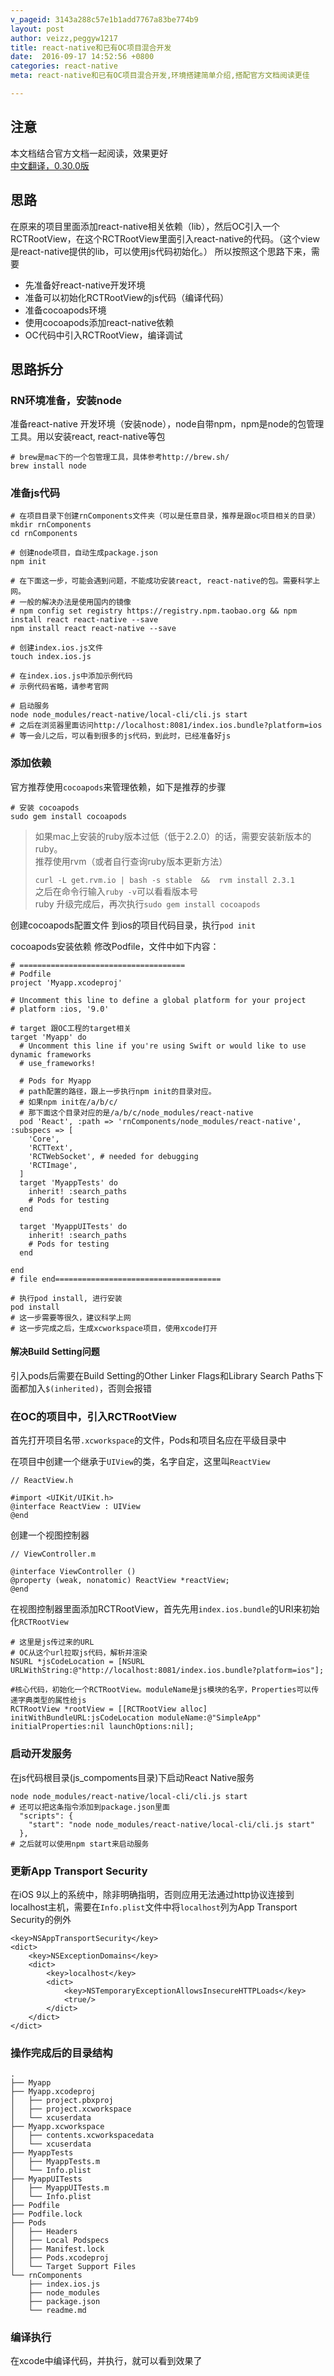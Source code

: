 ```yaml
---
v_pageid: 3143a288c57e1b1add7767a83be774b9
layout: post  
author: veizz,peggyw1217
title: react-native和已有OC项目混合开发  
date:  2016-09-17 14:52:56 +0800
categories: react-native
meta: react-native和已有OC项目混合开发,环境搭建简单介绍,搭配官方文档阅读更佳

---
```


## 注意
本文档结合官方文档一起阅读，效果更好  
[中文翻译，0.30.0版](http://reactnative.cn/docs/0.30/integration-with-existing-apps.html)

## 思路
在原来的项目里面添加react-native相关依赖（lib），然后OC引入一个RCTRootView，在这个RCTRootView里面引入react-native的代码。（这个view是react-native提供的lib，可以使用js代码初始化。）
所以按照这个思路下来，需要

* 先准备好react-native开发环境
* 准备可以初始化RCTRootView的js代码（编译代码）
* 准备cocoapods环境
* 使用cocoapods添加react-native依赖
* OC代码中引入RCTRootView，编译调试

## 思路拆分

### RN环境准备，安装node
准备react-native 开发环境（安装node），node自带npm，npm是node的包管理工具。用以安装react, react-native等包

```lang=shell
# brew是mac下的一个包管理工具，具体参考http://brew.sh/
brew install node
```

### 准备js代码

```lang=shell
# 在项目目录下创建rnComponents文件夹（可以是任意目录，推荐是跟oc项目相关的目录）
mkdir rnComponents
cd rnComponents

# 创建node项目，自动生成package.json
npm init

# 在下面这一步，可能会遇到问题，不能成功安装react, react-native的包。需要科学上网。
# 一般的解决办法是使用国内的镜像
# npm config set registry https://registry.npm.taobao.org && npm install react react-native --save
npm install react react-native --save

# 创建index.ios.js文件
touch index.ios.js

# 在index.ios.js中添加示例代码
# 示例代码省略，请参考官网

# 启动服务
node node_modules/react-native/local-cli/cli.js start
# 之后在浏览器里面访问http://localhost:8081/index.ios.bundle?platform=ios
# 等一会儿之后，可以看到很多的js代码，到此时，已经准备好js
```

### 添加依赖
官方推荐使用`cocoapods`来管理依赖，如下是推荐的步骤

```lang=shell
# 安装 cocoapods
sudo gem install cocoapods
```

> 如果mac上安装的ruby版本过低（低于2.2.0）的话，需要安装新版本的ruby。  
> 推荐使用rvm（或者自行查询ruby版本更新方法）   
>
> ```curl -L get.rvm.io | bash -s stable  &&  rvm install 2.3.1  ```  
> 之后在命令行输入`ruby -v`可以看看版本号  
> ruby 升级完成后，再次执行`sudo gem install cocoapods`  

创建cocoapods配置文件
到ios的项目代码目录，执行`pod init`

cocoapods安装依赖
修改Podfile，文件中如下内容：
```
# =====================================
# Podfile
project 'Myapp.xcodeproj'

# Uncomment this line to define a global platform for your project
# platform :ios, '9.0'

# target 跟OC工程的target相关
target 'Myapp' do
  # Uncomment this line if you're using Swift or would like to use dynamic frameworks
  # use_frameworks!

  # Pods for Myapp
  # path配置的路径，跟上一步执行npm init的目录对应。
  # 如果npm init在/a/b/c/
  # 那下面这个目录对应的是/a/b/c/node_modules/react-native
  pod 'React', :path => 'rnComponents/node_modules/react-native', :subspecs => [
    'Core',
    'RCTText',
    'RCTWebSocket', # needed for debugging
    'RCTImage',
  ]
  target 'MyappTests' do
    inherit! :search_paths
    # Pods for testing
  end

  target 'MyappUITests' do
    inherit! :search_paths
    # Pods for testing
  end

end
# file end=====================================
```
```lang=shell
# 执行pod install, 进行安装
pod install
# 这一步需要等很久，建议科学上网
# 这一步完成之后，生成xcworkspace项目，使用xcode打开
```

#### 解决Build Setting问题
引入pods后需要在Build Setting的Other Linker Flags和Library Search Paths下面都加入`$(inherited)`，否则会报错  

### 在OC的项目中，引入RCTRootView
首先打开项目名带`.xcworkspace`的文件，Pods和项目名应在平级目录中

在项目中创建一个继承于`UIView`的类，名字自定，这里叫`ReactView`
```lang=oc
// ReactView.h

#import <UIKit/UIKit.h>
@interface ReactView : UIView
@end

```

创建一个视图控制器
```lang=oc
// ViewController.m

@interface ViewController ()
@property (weak, nonatomic) ReactView *reactView;
@end
```
在视图控制器里面添加RCTRootView，首先先用`index.ios.bundle`的URI来初始化`RCTRootView`
```lang=oc
# 这里是js传过来的URL
# OC从这个url拉取js代码，解析并渲染
NSURL *jsCodeLocation = [NSURL URLWithString:@"http://localhost:8081/index.ios.bundle?platform=ios"];

#核心代码，初始化一个RCTRootView。moduleName是js模块的名字，Properties可以传递字典类型的属性给js
RCTRootView *rootView = [[RCTRootView alloc] initWithBundleURL:jsCodeLocation moduleName:@"SimpleApp" initialProperties:nil launchOptions:nil];

```
### 启动开发服务

在js代码根目录(js_compoments目录)下启动React Native服务
```
node node_modules/react-native/local-cli/cli.js start
# 还可以把这条指令添加到package.json里面
  "scripts": {
    "start": "node node_modules/react-native/local-cli/cli.js start"
  },
# 之后就可以使用npm start来启动服务
```

### 更新App Transport Security
在iOS 9以上的系统中，除非明确指明，否则应用无法通过http协议连接到localhost主机，需要在`Info.plist`文件中将`localhost`列为App Transport Security的例外
```
<key>NSAppTransportSecurity</key>
<dict>
    <key>NSExceptionDomains</key>
    <dict>
        <key>localhost</key>
        <dict>
            <key>NSTemporaryExceptionAllowsInsecureHTTPLoads</key>
            <true/>
        </dict>
    </dict>
</dict>
```

### 操作完成后的目录结构
```lang=shell
.
├── Myapp
├── Myapp.xcodeproj
│   ├── project.pbxproj
│   ├── project.xcworkspace
│   └── xcuserdata
├── Myapp.xcworkspace
│   ├── contents.xcworkspacedata
│   └── xcuserdata
├── MyappTests
│   ├── MyappTests.m
│   └── Info.plist
├── MyappUITests
│   ├── MyappUITests.m
│   └── Info.plist
├── Podfile
├── Podfile.lock
├── Pods
│   ├── Headers
│   ├── Local Podspecs
│   ├── Manifest.lock
│   ├── Pods.xcodeproj
│   └── Target Support Files
└── rnComponents
    ├── index.ios.js
    ├── node_modules
    ├── package.json
    └── readme.md
```

### 编译执行
在xcode中编译代码，并执行，就可以看到效果了
